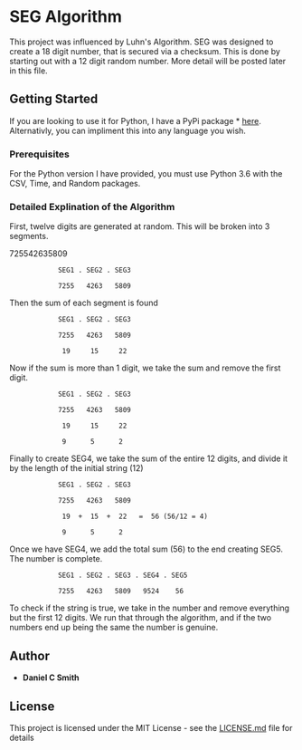 # SEG Algorithm
This project was influenced by Luhn's Algorithm. SEG was designed to create a 18 digit number, that is secured via a checksum. This is done by starting out with a 12 digit random number. More detail will be posted later in this file. 

## Getting Started

If you are looking to use it for Python, I have a PyPi package * [here](www.danielsmith.co). Alternativly, you can impliment this into any language you wish. 

### Prerequisites

For the Python version I have provided, you must use Python 3.6 with the CSV, Time, and Random packages. 

### Detailed Explination of the Algorithm

First, twelve digits are generated at random. This will be broken into 3 segments. 

725542635809

                SEG1 . SEG2 . SEG3
								
                7255   4263   5809
                
Then the sum of each segment is found

                SEG1 . SEG2 . SEG3
								
                7255   4263   5809
								
                 19     15     22
                 
Now if the sum is more than 1 digit, we take the sum and remove the first digit. 

                SEG1 . SEG2 . SEG3
								
                7255   4263   5809
								
                 19     15     22
								 
                 9      5      2
                 
Finally to create SEG4, we take the sum of the entire 12 digits, and divide it by the length of the initial string (12)

                SEG1 . SEG2 . SEG3
								
                7255   4263   5809
								
                 19  +  15  +  22   =  56 (56/12 = 4)
								 
                 9      5      2
                 
Once we have SEG4, we add the total sum (56) to the end creating SEG5. The number is complete. 

                SEG1 . SEG2 . SEG3 . SEG4 . SEG5
								
                7255   4263   5809   9524    56

To check if the string is true, we take in the number and remove everything but the first 12 digits. We run that through the algorithm, and if the two numbers end up being the same the number is genuine. 

## Author

* **Daniel C Smith**

## License

This project is licensed under the MIT License - see the [LICENSE.md](LICENSE.md) file for details

